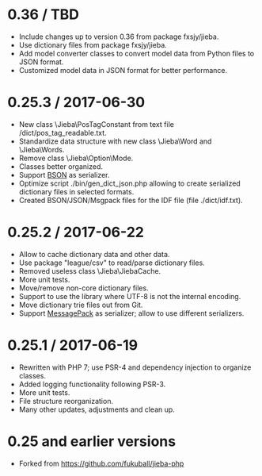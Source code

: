 0.36 / TBD
==========

  * Include changes up to version 0.36 from package fxsjy/jieba.
  * Use dictionary files from package fxsjy/jieba.
  * Add model converter classes to convert model data from Python files to JSON format.
  * Customized model data in JSON format for better performance.

0.25.3 / 2017-06-30
===================

  * New class \Jieba\PosTagConstant from text file /dict/pos_tag_readable.txt.
  * Standardize data structure with new class \Jieba\Word and \Jieba\Words.
  * Remove class \Jieba\Option\Mode.
  * Classes better organized.
  * Support [BSON](http://bsonspec.org) as serializer.
  * Optimize script ./bin/gen_dict_json.php allowing to create serialized dictionary files in selected formats.
  * Created BSON/JSON/Msgpack files for the IDF file (file ./dict/idf.txt).

0.25.2 / 2017-06-22
===================

  * Allow to cache dictionary data and other data.
  * Use package "league/csv" to read/parse dictionary files.
  * Removed useless class \Jieba\JiebaCache.
  * More unit tests.
  * Move/remove non-core dictionary files.
  * Support to use the library where UTF-8 is not the internal encoding.
  * Move dictionary trie files out from Git.
  * Support [MessagePack](http://msgpack.org) as serializer; allow to use different serializers.

0.25.1 / 2017-06-19
===================

  * Rewritten with PHP 7; use PSR-4 and dependency injection to organize classes.
  * Added logging functionality following PSR-3.
  * More unit tests.
  * File structure reorganization.
  * Many other updates, adjustments and clean up.

0.25 and earlier versions
=========================

  * Forked from https://github.com/fukuball/jieba-php
